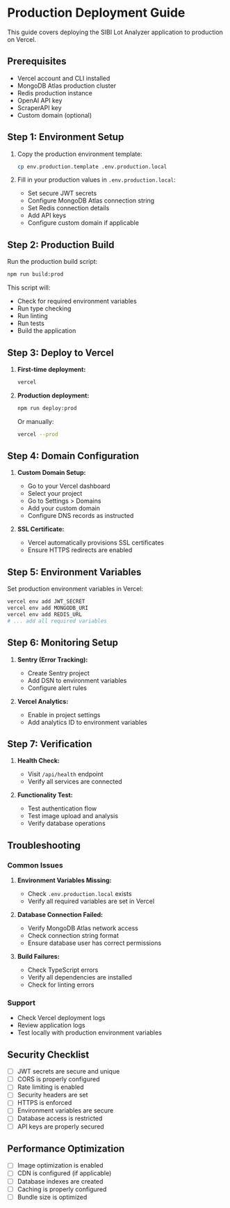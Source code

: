 # Production Deployment Guide

This guide covers deploying the SIBI Lot Analyzer application to production on Vercel.

## Prerequisites

- Vercel account and CLI installed
- MongoDB Atlas production cluster
- Redis production instance
- OpenAI API key
- ScraperAPI key
- Custom domain (optional)

## Step 1: Environment Setup

1. Copy the production environment template:
   ```bash
   cp env.production.template .env.production.local
   ```

2. Fill in your production values in `.env.production.local`:
   - Set secure JWT secrets
   - Configure MongoDB Atlas connection string
   - Set Redis connection details
   - Add API keys
   - Configure custom domain if applicable

## Step 2: Production Build

Run the production build script:
```bash
npm run build:prod
```

This script will:
- Check for required environment variables
- Run type checking
- Run linting
- Run tests
- Build the application

## Step 3: Deploy to Vercel

1. **First-time deployment:**
   ```bash
   vercel
   ```

2. **Production deployment:**
   ```bash
   npm run deploy:prod
   ```

   Or manually:
   ```bash
   vercel --prod
   ```

## Step 4: Domain Configuration

1. **Custom Domain Setup:**
   - Go to your Vercel dashboard
   - Select your project
   - Go to Settings > Domains
   - Add your custom domain
   - Configure DNS records as instructed

2. **SSL Certificate:**
   - Vercel automatically provisions SSL certificates
   - Ensure HTTPS redirects are enabled

## Step 5: Environment Variables

Set production environment variables in Vercel:
```bash
vercel env add JWT_SECRET
vercel env add MONGODB_URI
vercel env add REDIS_URL
# ... add all required variables
```

## Step 6: Monitoring Setup

1. **Sentry (Error Tracking):**
   - Create Sentry project
   - Add DSN to environment variables
   - Configure alert rules

2. **Vercel Analytics:**
   - Enable in project settings
   - Add analytics ID to environment variables

## Step 7: Verification

1. **Health Check:**
   - Visit `/api/health` endpoint
   - Verify all services are connected

2. **Functionality Test:**
   - Test authentication flow
   - Test image upload and analysis
   - Verify database operations

## Troubleshooting

### Common Issues

1. **Environment Variables Missing:**
   - Check `.env.production.local` exists
   - Verify all required variables are set in Vercel

2. **Database Connection Failed:**
   - Verify MongoDB Atlas network access
   - Check connection string format
   - Ensure database user has correct permissions

3. **Build Failures:**
   - Check TypeScript errors
   - Verify all dependencies are installed
   - Check for linting errors

### Support

- Check Vercel deployment logs
- Review application logs
- Test locally with production environment variables

## Security Checklist

- [ ] JWT secrets are secure and unique
- [ ] CORS is properly configured
- [ ] Rate limiting is enabled
- [ ] Security headers are set
- [ ] HTTPS is enforced
- [ ] Environment variables are secure
- [ ] Database access is restricted
- [ ] API keys are properly secured

## Performance Optimization

- [ ] Image optimization is enabled
- [ ] CDN is configured (if applicable)
- [ ] Database indexes are created
- [ ] Caching is properly configured
- [ ] Bundle size is optimized
